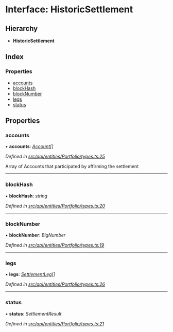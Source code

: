 # Interface: HistoricSettlement

## Hierarchy

* **HistoricSettlement**

## Index

### Properties

* [accounts](historicsettlement.md#accounts)
* [blockHash](historicsettlement.md#blockhash)
* [blockNumber](historicsettlement.md#blocknumber)
* [legs](historicsettlement.md#legs)
* [status](historicsettlement.md#status)

## Properties

###  accounts

• **accounts**: *[Account](../classes/account.md)[]*

*Defined in [src/api/entities/Portfolio/types.ts:25](https://github.com/PolymeshAssociation/polymesh-sdk/blob/46845947/src/api/entities/Portfolio/types.ts#L25)*

Array of Accounts that participated by affirming the settlement

___

###  blockHash

• **blockHash**: *string*

*Defined in [src/api/entities/Portfolio/types.ts:20](https://github.com/PolymeshAssociation/polymesh-sdk/blob/46845947/src/api/entities/Portfolio/types.ts#L20)*

___

###  blockNumber

• **blockNumber**: *BigNumber*

*Defined in [src/api/entities/Portfolio/types.ts:19](https://github.com/PolymeshAssociation/polymesh-sdk/blob/46845947/src/api/entities/Portfolio/types.ts#L19)*

___

###  legs

• **legs**: *[SettlementLeg](settlementleg.md)[]*

*Defined in [src/api/entities/Portfolio/types.ts:26](https://github.com/PolymeshAssociation/polymesh-sdk/blob/46845947/src/api/entities/Portfolio/types.ts#L26)*

___

###  status

• **status**: *SettlementResult*

*Defined in [src/api/entities/Portfolio/types.ts:21](https://github.com/PolymeshAssociation/polymesh-sdk/blob/46845947/src/api/entities/Portfolio/types.ts#L21)*
